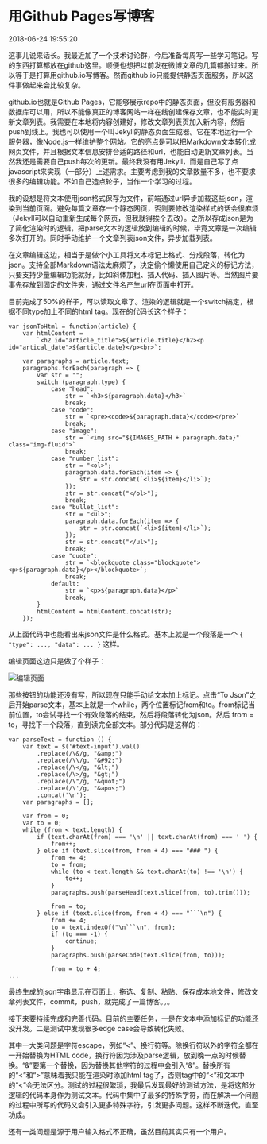 # 用Github Pages写博客

2018-06-24 19:55:20

这事儿说来话长。我最近加了一个技术讨论群，今后准备每周写一些学习笔记。写的东西打算都放在github这里。顺便也想把以前发在微博文章的几篇都搬过来。所以等于是打算用github.io写博客。然而github.io只能提供静态页面服务，所以这件事做起来会比较复杂。

github.io也就是Github Pages，它能够展示repo中的静态页面，但没有服务器和数据库可以用，所以不能像真正的博客网站一样在线创建保存文章，也不能实时更新文章列表。我需要在本地将内容创建好，修改文章列表页加入新内容，然后push到线上。我也可以使用一个叫Jekyll的静态页面生成器。它在本地运行一个服务器，像Node.js一样维护整个网站。它的亮点是可以把Markdown文本转化成网页文件，并且根据文本信息安排合适的路径和url，也能自动更新文章列表。当然我还是需要自己push每次的更新。最终我没有用Jekyll，而是自己写了点javascript来实现（一部分）上述需求。主要考虑到我的文章数量不多，也不要求很多的编辑功能。不如自己造点轮子，当作一个学习的过程。

我的设想是将文本使用json格式保存为文件，前端通过url异步加载这些json，渲染到当前页面。避免每篇文章存一个静态网页，否则要修改渲染样式的话会很麻烦（Jekyll可以自动重新生成每个网页，但我就得挨个去改）。之所以存成json是为了简化渲染时的逻辑，把parse文本的逻辑放到编辑的时候，毕竟文章是一次编辑多次打开的。同时手动维护一个文章列表json文件，异步加载列表。

在文章编辑这边，相当于是做个小工具将文本标记上格式、分成段落，转化为json。支持全部Markdown语法太麻烦了，决定偷个懒使用自己定义的标记方法，只要支持少量编辑功能就好，比如斜体加粗、插入代码、插入图片等。当然图片要事先存放到固定的文件夹，通过文件名产生url在页面中打开。

目前完成了50%的样子，可以读取文章了。渲染的逻辑就是一个switch搞定，根据不同type加上不同的html tag。现在的代码长这个样子：

```
var jsonToHtml = function(article) {
    var htmlContent =
        `<h2 id="article_title">${article.title}</h2><p id="artical_date">${article.date}</p><br>`;

    var paragraphs = article.text;
    paragraphs.forEach(paragraph => {
        var str = "";
        switch (paragraph.type) {
            case "head":
                str = `<h3>${paragraph.data}</h3>`
                break;
            case "code":
                str = `<pre><code>${paragraph.data}</code></pre>`
                break;
            case "image":
                str = `<img src="${IMAGES_PATH + paragraph.data}" class="img-fluid">`
                break;
            case "number_list":
                str = "<ol>";
                paragraph.data.forEach(item => {
                    str = str.concat(`<li>${item}</li>`);
                });
                str = str.concat("</ol>");
                break;
            case "bullet_list":
                str = "<ul>";
                paragraph.data.forEach(item => {
                    str = str.concat(`<li>${item}</li>`);
                });
                str = str.concat("</ul>");
                break;
            case "quote":
                str = `<blockquote class="blockquote"><p>${paragraph.data}</p></blockquote>`;
                break;
            default:
                str = `<p>${paragraph.data}</p>`
                break;
        }
        htmlContent = htmlContent.concat(str);
    });
```

从上面代码中也能看出来json文件是什么格式。基本上就是一个段落是一个 `{ "type": ..., "data": ... }` 这样。

编辑页面这边只是做了个样子：

![编辑页面](images/p1806240759.png)

那些按钮的功能还没有写，所以现在只能手动给文本加上标记。点击“To Json”之后开始parse文本，基本上就是一个while，两个位置标记from和to。from标记当前位置，to尝试寻找一个有效段落的结束，然后将段落转化为json。然后 from = to，寻找下一个段落，直到读完全部文本。部分代码是这样的：

```
var parseText = function () {
    var text = $('#text-input').val()
        .replace(/\&/g, "&amp;")
        .replace(/\\/g, "&#92;")
        .replace(/\</g, "&lt;")
        .replace(/\>/g, "&gt;")
        .replace(/\"/g, "&quot;")
        .replace(/\'/g, "&apos;")
        .concat('\n');
    var paragraphs = [];

    var from = 0;
    var to = 0;
    while (from < text.length) {
        if (text.charAt(from) === '\n' || text.charAt(from) === ' ') {
            from++;
        } else if (text.slice(from, from + 4) === "### ") {
            from += 4;
            to = from;
            while (to < text.length && text.charAt(to) !== '\n') {
                to++;
            }
            paragraphs.push(parseHead(text.slice(from, to).trim()));

            from = to;
        } else if (text.slice(from, from + 4) === "```\n") {
            from += 4;
            to = text.indexOf("\n```\n", from);
            if (to === -1) {
                continue;
            }
            paragraphs.push(parseCode(text.slice(from, to)));

            from = to + 4;
...
```

最终生成的json字串显示在页面上，拖选、复制、粘贴、保存成本地文件，修改文章列表文件，commit，push，就完成了一篇博客。。。

接下来要持续完成和完善代码。目前的主要任务，一是在文本中添加标记的功能还没开发。二是测试中发现很多edge case会导致转化失败。

其中一大类问题是字符escape，例如“<”、换行符等。除换行符以外的字符全都在一开始替换为HTML code，换行符因为涉及parse逻辑，放到晚一点的时候替换。“&”要第一个替换，因为替换其他字符的过程中会引入“&”。替换所有的“<”和“>”意味着我只能在渲染时添加html tag了，否则tag中的“<”和文本中的“<”会无法区分。测试的过程很繁琐，我最后发现最好的测试方法，是将这部分逻辑的代码本身作为测试文本。代码中集中了最多的特殊字符，而在解决一个问题的过程中所写的代码又会引入更多特殊字符，引发更多问题。这样不断迭代，直至功成。

还有一类问题是源于用户输入格式不正确，虽然目前其实只有一个用户。
